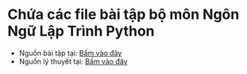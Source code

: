 # Chứa các file bài tập bộ môn Ngôn Ngữ Lập Trình Python
* Nguồn bài tập tại: [Bấm vào đây](https://drive.google.com/file/d/15t6TcYSKoBIGiTQdd3oo3XHuW3690rNe/view?usp=drive_link)
* Nguồn lý thuyết tại: [Bấm vào đây](https://drive.google.com/drive/folders/12k58QkyE_prSYCJAPo91DlLZWoWLyUH7?usp=drive_link)
